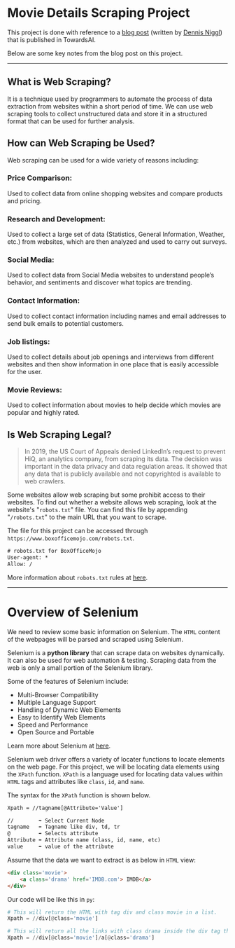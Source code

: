 # Movie Details Scraping Project

This project is done with reference to a [blog post](https://pub.towardsai.net/web-scraping-top-movies-with-python-and-selenium-8c2f0c6a1d69) (written by [Dennis Niggl](https://medium.com/@dniggl?source=post_page-----8c2f0c6a1d69--------------------------------)) that is published in TowardsAI.

Below are some key notes from the blog post on this project.

---

## What is Web Scraping?

It is a technique used by programmers to automate the process of data extraction from websites within a short period of time. We can use web scraping tools to collect unstructured data and store it in a structured format that can be used for further analysis.

## How can Web Scraping be Used?

Web scraping can be used for a wide variety of reasons including:

### Price Comparison:

Used to collect data from online shopping websites and compare products and pricing.

### Research and Development:

Used to collect a large set of data (Statistics, General Information, Weather, etc.) from websites, which are then analyzed and used to carry out surveys.

### Social Media: 

Used to collect data from Social Media websites to understand people’s behavior, and sentiments and discover what topics are trending.

### Contact Information: 

Used to collect contact information including names and email addresses to send bulk emails to potential customers.

### Job listings: 

Used to collect details about job openings and interviews from different websites and then show information in one place that is easily accessible for the user.

### Movie Reviews: 

Used to collect information about movies to help decide which movies are popular and highly rated.

## Is Web Scraping Legal?

> In 2019, the US Court of Appeals denied LinkedIn’s request to prevent HiQ, an analytics company, from scraping its data. The decision was important in the data privacy and data regulation areas. It showed that any data that is publicly available and not copyrighted is available to web crawlers.

Some websites allow web scraping but some prohibit access to their websites. To find out whether a website allows web scraping, look at the website's "`robots.txt`" file. You can find this file by appending "`/robots.txt`" to the main URL that you want to scrape.

The file for this project can be accessed through `https://www.boxofficemojo.com/robots.txt`.

```txt
# robots.txt for BoxOfficeMojo
User-agent: *
Allow: /
```

More information about `robots.txt` rules at [here](https://developers.google.com/search/docs/advanced/robots/create-robots-txt).

---

# Overview of Selenium

We need to review some basic information on Selenium. The `HTML` content of the webpages will be parsed and scraped using Selenium. 

Selenium is a **python library** that can scrape data on websites dynamically. It can also be used for web automation & testing. Scraping data from the web is only a small portion of the Selenium library. 

Some of the features of Selenium include:

* Multi-Browser Compatibility
* Multiple Language Support
* Handling of Dynamic Web Elements
* Easy to Identify Web Elements
* Speed and Performance
* Open Source and Portable

Learn more about Selenium at [here](https://selenium-python.readthedocs.io/).

Selenium web driver offers a variety of locater functions to locate elements on the web page. For this project, we will be locating data elements using the `XPath` function. `XPath` is a language used for locating data values within `HTML` tags and attributes like `class`, `id`, and `name`.

The syntax for the `XPath` function is shown below.

```txt
Xpath = //tagname[@Attribute='Value']

//        ➡ Select Current Node
tagname   ➡ Tagname like div, td, tr
@         ➡ Selects attribute
Attribute ➡ Attribute name (class, id, name, etc)
value     ➡ value of the attribute
```

Assume that the data we want to extract is as below in `HTML` view:

```html
<div class='movie'>
    <a class='drama' href='IMDB.com'> IMDB</a>
</div>
```

Our code will be like this in `py`:

```py
# This will return the HTML with tag div and class movie in a list.
Xpath = //div[@class='movie']

# This will return all the links with class drama inside the div tag that has a class of movie.
Xpath = //div[@class='movie']/a[@class='drama']
```